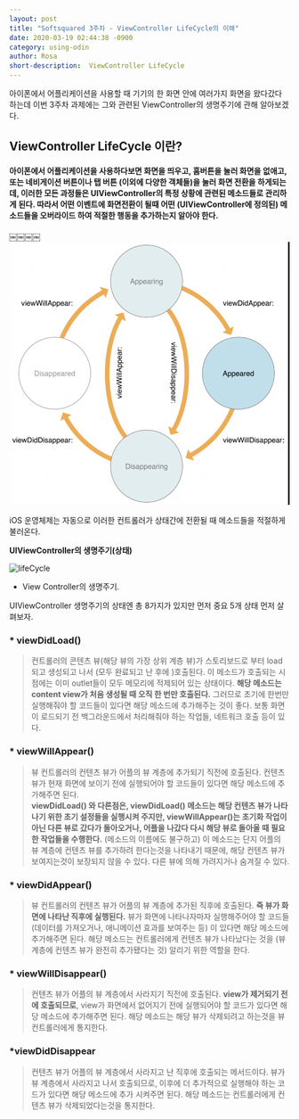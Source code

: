 ```yaml
---
layout: post
title: "Softsquared 3주차 - ViewController LifeCycle의 이해"
date: 2020-03-19 02:44:38 -0900
category: using-odin
author: Rosa
short-description:  ViewController LifeCycle
---
```

아이폰에서 어플리케이션을 사용할 때 기기의 한 화면 안에 여러가지 화면을 왔다갔다 하는데 이번 3주차 과제에는 그와 관련된 ViewController의 생명주기에 관해 알아보겠다.

## **ViewController LifeCycle 이란?**

#### 아이폰에서 어플리케이션을 사용하다보면 화면을 띄우고, 홈버튼을 눌러 화면을 없애고, 또는 네비게이션 버튼이나 탭 버튼 (이외에 다양한 객체들)을 눌러 화면 전환을 하게되는데, 이러한 모든 과정들은 UIViewController의 특정 상황에 관련된 메소드들로 관리하게 된다. 따라서 어떤 이벤트에 화면전환이 될때 어떤 (UIViewController에 정의된) 메소드들을 오버라이드 하여 적절한 행동을 추가하는지 알아야 한다.  
￼￼￼￼![ex_screenshot](./img/viewlife.png)

iOS 운영체제는 자동으로 이러한 컨트롤러가 상태간에 전환될 때 메소드들을 적절하게 불러온다.  

**UIViewController의 생명주기(상태)**

![lifeCycle](./img/LifeCycle)
- View Controller의 생명주기. 

UIViewController 생명주기의 상태엔 총 8가지가 있지만 먼저 중요 5개 상태 먼저 살펴보자.

### * viewDidLoad() 
> 컨트롤러의 콘텐츠 뷰(해당 뷰의 가장 상위 계층 뷰)가 스토리보드로 부터 load되고 생성되고 나서 (모두 완료되고 난 후에 )호출된다. 이 메소드가 호출되는 시점에는 이미 outlet들이 모두 메모리에 적제되어 있는 상태이다. **해당 메소드는 content view가 처음 생성될 때 오직 한 번만 호출된다.** 그러므로 초기에 한번만 실행해줘야 할 코드들이 있다면 해당 메소드에 추가해주는 것이 좋다. 보통 화면이 로드되기 전 백그라운드에서 처리해줘야 하는 작업들, 네트워크 호출 등이 있다.  

### * viewWillAppear()
> 뷰 컨트롤러의 컨텐츠 뷰가 어플의 뷰 계층에 추가되기 직전에 호출된다. 컨텐츠 뷰가 현재 화면에 보이기 전에 실행되어야 할 코드들이 있다면 해당 메소드에 추가해주면 된다.  
> **viewDidLoad() 와 다른점은, viewDidLoad()  메소드는 해당 컨텐츠 뷰가 나타나기 위한 초기 설정들을 실행시켜 주지만, viewWillAppear()는 초기화 작업이 아닌 다른 뷰로 갔다가 돌아오거나, 어플을 나갔다 다시 해당 뷰로 돌아올 때 필요한 작업들을 수행한다.**
>(메소드의 이름에도 불구하고) 이 메소드는 단지 어플의 뷰 계층에 컨텐츠 뷰를 추가하려 한다는것을 나타내기 때문에, 해당 컨텐츠 뷰가 보여지는것이 보장되지 않을 수 있다. 다른 뷰에 의해 가려지거나 숨겨질 수 있다.

### * viewDidAppear()
> 뷰 컨트롤러의 컨텐츠 뷰가 어플의 뷰 계층에 추가된 직후에 호출된다. **즉 뷰가 화면에 나타난 직후에 실행된다.** 뷰가 화면에 나타나자마자 실행해주어야 할 코드들(데이터를 가져오거나, 애니메이션 효과를 보여주는 등) 이 있다면 해당 메소드에 추가해주면 된다. 해당 메소드는 컨트롤러에게 컨텐츠 뷰가 나타났다는 것을 (뷰 계층에 컨텐츠 뷰가 완전히 추가됐다는 것) 알리기 위한 역할을 한다.

### * viewWillDisappear()
> 컨텐츠 뷰가 어플의 뷰 계층에서 사라지기 직전에 호출된다. **view가 제거되기 전에 호출되므로**, view가 화면에서 없어지기 전에 실행되어야 할 코드가 있다면 해당 메소드에 추가해주면 된다. 해당 메소드는 해당 뷰가 삭제되려고 하는것을 뷰 컨트롤러에게 통지한다.

### *viewDidDisappear
> 컨텐츠 뷰가 어플의 뷰 계층에서 사라지고 난 직후에 호출되는 메서드이다. 뷰가 뷰 계층에서 사라지고 나서 호출되므로, 이후에 더 추가적으로 실행해야 하는 코드가 있다면 해당 메소드에 추가 시켜주면 된다. 해당 메소드는 컨트롤러에게 컨텐츠 뷰가 삭제되었다는것을 통지한다.



